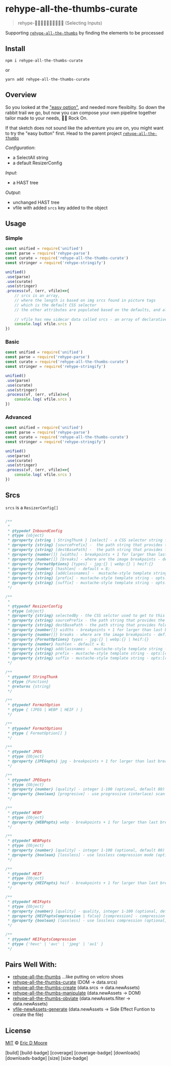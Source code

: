 # rehype-all-the-thumbs-curate
> rehype-👍🏿👍🏼👍🏽👍🏻👍🏾 (Selecting Inputs)

<!-- [![Build][build-badge]][build] -->
<!-- [![Coverage][coverage-badge]][coverage] -->
<!-- [![Downloads][downloads-badge]][downloads] -->
<!-- [![Size][size-badge]][size] -->
<!-- [![Sponsors][sponsors-badge]][collective] -->
<!-- [![Backers][backers-badge]][collective] -->
<!-- [![Chat][chat-badge]][chat] -->

Supporting [`rehype-all-the-thumbs`](https://github.com/ericdmoore/rehype-all-the-thumbs) by finding the elements to be processed

## Install

`npm i rehype-all-the-thumbs-curate` 

or 

`yarn add rehype-all-the-thumbs-curate`

## Overview

So you looked at the ["easy option"](https://github.com/ericdmoore/rehype-all-the-thumbs), and needed more flexibilty. So down the rabbit trail we go, but now you can compose your own pipeline together tailor made to your needs, 🤘🏼 Rock On.

If that sketch does not sound like the adventure you are on, you might want to try the "easy button" first. Head to the parent project [`rehype-all-the-thumbs` ](https://github.com/ericdmoore/rehype-all-the-thumbs)

_Configuration_:
- a SelectAll string
- a default ResizerConfig

_Input_:
- a HAST tree

_Output_:
- unchanged HAST tree
- vfile with added `srcs` key added to the object

## Usage

### Simple

```js
const unified = require('unified')
const parse = require('rehype-parse')
const curate = require('rehype-all-the-thumbs-curate')
const stringer = require('rehype-stringify')

unified()
.use(parse)
.use(curate)
.use(stringer)
.process(vf, (err, vfile)=>{
    // srcs is an array,
    // where the length is based on img srcs found in picture tags 
    // which is the default CSS selector
    // the other attributes are populated based on the defaults, and all are configurable
    
    // vfile has new sidecar data called srcs - an array of declarative instructions from which other plugins can make thumbnails.
    console.log( vfile.srcs )
})
```


### Basic

```js
const unified = require('unified')
const parse = require('rehype-parse')
const curate = require('rehype-all-the-thumbs-curate')
const stringer = require('rehype-stringify')

unified()
.use(parse)
.use(curate)
.use(stringer)
.process(vf, (err, vfile)=>{
    console.log( vfile.srcs )
})
```

### Advanced

```js
const unified = require('unified')
const parse = require('rehype-parse')
const curate = require('rehype-all-the-thumbs-curate')
const stringer = require('rehype-stringify')

unified()
.use(parse)
.use(curate)
.use(stringer)
.process(vf, (err, vfile)=>{
    console.log( vfile.srcs )
})
```



## Srcs

`srcs` is a `ResizerConfig[]`

```js

/**
 *
 * @typedef InboundConfig
 * @type {object}
 * @property {string | StringThunk } [select] - a CSS selector string for how to find the DOM nodes that have the data of interest.
 * @property {string} [sourcePrefix] -  the path string that provides the required folder context to load a src file from the fs
 * @property {string} [destBasePath] -  the path string that provides folder context for where to put the string 
 * @property {number[]} [widths] - breakpoints + 1 for larger than last break
 * @property {number[]} [breaks] - where are the image breakpoints - defined by max applicable 769, 1088, 1280
 * @property {FormatOptions} [types] - jpg:{} | webp:{} | heif:{}
 * @property {number} [hashlen] - default = 8;
 * @property {string} [addclassnames] -  mustache-style template string - opts:[classNames, width, ext, epochTime, imgHash]"
 * @property {string} [prefix] - mustache-style template string - opts:[classNames, width, ext, epochTime, imgHash]"
 * @property {string} [suffix] - mustache-style template string - opts:[classNames, width, ext, epochTime, imgHash]"
 */

/**
 *
 * @typedef ResizerConfig
 * @type {object}
 * @property {string} selectedBy - the CSS selctor used to get to this node
 * @property {string} sourcePrefix - the path string that provides the required folder context to load a src file from the fs
 * @property {string} destBasePath - the path string that provides folder context for where to put the string 
 * @property {number[]} widths - breakpoints + 1 for larger than last break
 * @property {number[]} breaks - where are the image breakpoints - defined by max applicable 769, 1088, 1280
 * @property {FormatOptions} types - jpg:{} | webp:{} | heif:{}
 * @property {number} hashlen - default = 8;
 * @property {string} addclassnames -  mustache-style template string - opts:[classNames, width, ext, epochTime, imgHash]"
 * @property {string} prefix - mustache-style template string - opts:[classNames, width, ext, epochTime, imgHash]"
 * @property {string} suffix - mustache-style template string - opts:[classNames, width, ext, epochTime, imgHash]"
 */

/**
 * @typedef StringThunk
 * @type {Function}
 * @returns {string}
 */

/**
 * @typedef FormatOption
 * @type { (JPEG | WEBP | HEIF ) }
 */

/**
 * @typedef FormatOptions
 * @type { FormatOption[] }
 */

/**
 * @typedef JPEG
 * @type {Object}
 * @property {JPEGopts} jpg - breakpoints + 1 for larger than last break
 */

/**
 * @typedef JPEGopts
 * @type {Object}
 * @property {number} [quality] - integer 1-100 (optional, default 80)
 * @property {boolean} [progresive] - use progressive (interlace) scan (optional, default true)
 */

/**
 * @typedef WEBP
 * @type {Object}
 * @property {WEBPopts} webp - breakpoints + 1 for larger than last break
 */

/**
 * @typedef WEBPopts
 * @type {Object}
 * @property {number} [quality] - integer 1-100 (optional, default 80)
 * @property {boolean} [lossless] - use lossless compression mode (optional, default false)
 */

/**
 * @typedef HEIF
 * @type {Object}
 * @property {HEIFopts} heif - breakpoints + 1 for larger than last break
 */

/**
 * @typedef HEIFopts
 * @type {Object}
 * @property {number} [quality] - quality, integer 1-100 (optional, default 80)
 * @property {HEIFoptsCompression | false} [compression] - compression format: hevc, avc, jpeg, av1 (optional, default 'hevc')
 * @property {boolean} [lossless] - use lossless compression (optional, default false)
 */

/**
 * @typedef HEIFoptsCompression
 * @type {'hevc' | 'avc' | 'jpeg' | 'av1' }
 */

```

## Pairs Well With:

- [rehype-all-the-thumbs](https://github.com/ericdmoore/rehype-all-the-thumbs) ...like putting on velcro shoes
- [rehype-all-the-thumbs-curate](https://github.com/ericdmoore/rehype-all-the-thumbs-curate) (DOM -> data.srcs)
- [rehype-all-the-thumbs-create](https://github.com/ericdmoore/rehype-all-the-thumbs-create) (data.srcs -> data.newAssets)
- [rehype-all-the-thumbs-manipulate](https://github.com/ericdmoore/rehype-all-the-thumbs-manipulate) (data.newAssets -> DOM)
- [rehype-all-the-thumbs-obviate](https://github.com/ericdmoore/rehype-all-the-thumbs-obviate) (data.newAssets.filter -> data.newAssets)
- [vfile-newAssets-generate](https://github.com/ericdmoore/vfile-newAssets-generate) (data.newAssets -> Side Effect Funtion to create the file)

## License

[MIT][license] © [Eric D Moore][author]

<!-- Definitions -->

[license]: LICENSE

[author]: https://im.ericdmoore.com

[build]
[build-badge]
[coverage]
[coverage-badge]
[downloads]
[downloads-badge]
[size]
[size-badge]
